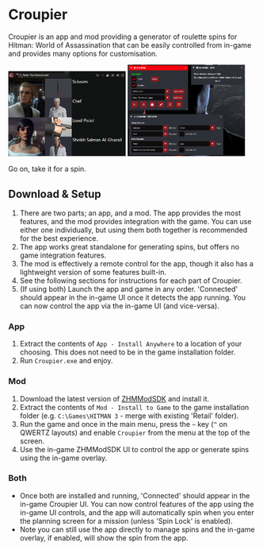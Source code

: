 # Croupier

Croupier is an app and mod providing a generator of roulette spins for Hitman: World of Assassination that can be easily controlled from in-game and provides many options for customisation.

<img src="./images/CroupierV2.png" title="App interface." width="47%">
<img src="./images/CroupierV2-InGame.png" title="In-game interface." width="47%">

Go on, take it for a spin.

## Download & Setup

1. There are two parts; an app, and a mod. The app provides the most features, and the mod provides integration with the game. You can use either one individually, but using them both together is recommended for the best experience.
2. The app works great standalone for generating spins, but offers no game integration features.
3. The mod is effectively a remote control for the app, though it also has a lightweight version of some features built-in.
4. See the following sections for instructions for each part of Croupier.
5. (If using both) Launch the app and game in any order. 'Connected' should appear in the in-game UI once it detects the app running. You can now control the app via the in-game UI (and vice-versa).

### App
1. Extract the contents of `App - Install Anywhere` to a location of your choosing. This does not need to be in the game installation folder.
2. Run `Croupier.exe` and enjoy.

### Mod
1. Download the latest version of [ZHMModSDK](https://github.com/OrfeasZ/ZHMModSDK/releases) and install it.
2. Extract the contents of `Mod - Install to Game` to the game installation folder (e.g. `C:\Games\HITMAN 3` - merge with existing 'Retail' folder).
3. Run the game and once in the main menu, press the `~` key (`^` on QWERTZ layouts) and enable `Croupier` from the menu at the top of the screen.
4. Use the in-game ZHMModSDK UI to control the app or generate spins using the in-game overlay.

### Both
* Once both are installed and running, 'Connected' should appear in the in-game Croupier UI. You can now control features of the app using the in-game UI controls, and the app will automatically spin when you enter the planning screen for a mission (unless 'Spin Lock' is enabled).
* Note you can still use the app directly to manage spins and the in-game overlay, if enabled, will show the spin from the app.
